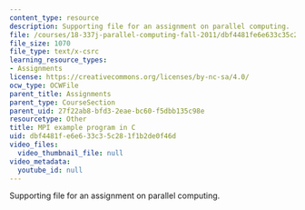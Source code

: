 ```yaml
---
content_type: resource
description: Supporting file for an assignment on parallel computing.
file: /courses/18-337j-parallel-computing-fall-2011/dbf4481fe6e633c35c281f1b2de0f46d_mpipi.c
file_size: 1070
file_type: text/x-csrc
learning_resource_types:
- Assignments
license: https://creativecommons.org/licenses/by-nc-sa/4.0/
ocw_type: OCWFile
parent_title: Assignments
parent_type: CourseSection
parent_uid: 27f22ab8-bfd3-2eae-bc60-f5dbb135c98e
resourcetype: Other
title: MPI example program in C
uid: dbf4481f-e6e6-33c3-5c28-1f1b2de0f46d
video_files:
  video_thumbnail_file: null
video_metadata:
  youtube_id: null
---
```

Supporting file for an assignment on parallel computing.